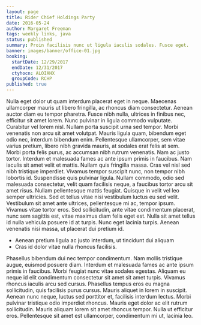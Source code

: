 ```yaml
---
layout: page
title: Rider Chief Holdings Party
date: 2016-05-24
author: Margaret Freeman
tags: weekly links, java
status: published
summary: Proin facilisis nunc ut ligula iaculis sodales. Fusce eget.
banner: images/banner/office-01.jpg
booking:
  startDate: 12/29/2017
  endDate: 12/31/2017
  ctyhocn: ALOIAHX
  groupCode: RCHP
published: true
---
```

Nulla eget dolor ut quam interdum placerat eget in neque. Maecenas ullamcorper mauris ut libero fringilla, ac rhoncus diam consectetur. Aenean auctor diam eu tempor pharetra. Fusce nibh nulla, ultrices in finibus nec, efficitur sit amet lorem. Nunc pulvinar in ligula commodo vulputate. Curabitur vel lorem nisl. Nullam porta suscipit urna sed tempor. Morbi venenatis non arcu sit amet volutpat. Mauris ligula quam, bibendum eget odio nec, interdum bibendum enim. Pellentesque ullamcorper, sem vitae varius pretium, libero nibh gravida mauris, at sodales erat felis at sem. Morbi porta felis purus, ac accumsan nibh rutrum venenatis. Nam ac justo tortor. Interdum et malesuada fames ac ante ipsum primis in faucibus. Nam iaculis sit amet velit et mattis. Nullam quis fringilla massa. Cras vel nisl sed nibh tristique imperdiet.
Vivamus tempor suscipit nunc, non tempor nibh lobortis id. Suspendisse quis pulvinar ligula. Nullam commodo, odio sed malesuada consectetur, velit quam facilisis neque, a faucibus tortor arcu sit amet risus. Nullam pellentesque mattis feugiat. Quisque in velit vel leo semper ultricies. Sed et tellus vitae nisi vestibulum luctus eu sed velit. Vestibulum sit amet ante ultrices, pellentesque mi ac, tempor ipsum. Vivamus vitae tortor eros. Sed sollicitudin, ante vitae condimentum placerat, nunc sem sagittis est, vitae maximus diam felis eget est. Nulla sit amet tellus id nulla vehicula posuere id at turpis. Nunc eget lacinia turpis. Aenean venenatis nisi massa, ut placerat dui pretium id.

* Aenean pretium ligula ac justo interdum, ut tincidunt dui aliquam
* Cras id dolor vitae nulla rhoncus facilisis.

Phasellus bibendum dui nec tempor condimentum. Nam mollis tristique augue, euismod posuere diam. Interdum et malesuada fames ac ante ipsum primis in faucibus. Morbi feugiat nunc vitae sodales egestas. Aliquam eu neque id elit condimentum consectetur sit amet sit amet turpis. Vivamus rhoncus iaculis arcu sed cursus. Phasellus tempus eros eu magna sollicitudin, quis facilisis purus cursus. Mauris aliquet in lorem in suscipit. Aenean nunc neque, luctus sed porttitor et, facilisis interdum lectus. Morbi pulvinar tristique odio imperdiet rhoncus. Mauris eget dolor ac elit rutrum sollicitudin. Mauris aliquam lorem sit amet rhoncus tempor. Nulla ut efficitur eros. Pellentesque sit amet est ullamcorper, condimentum mi ut, lacinia leo.
